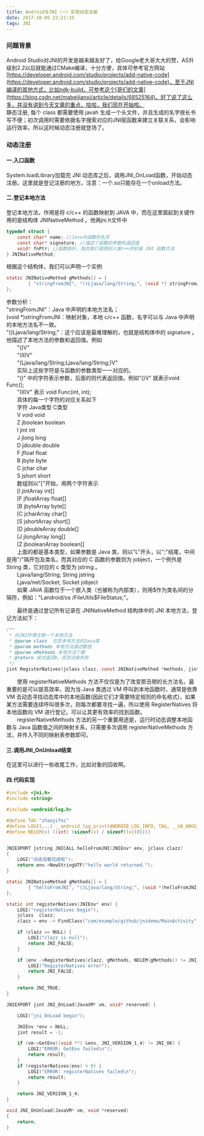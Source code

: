 ```yaml
---
title: Android与JNI（一）实现动态注册
date: 2017-10-05 22:21:15
tags: JNI
---
```



### 问题背景

Android Studio对JNI的开发是越来越友好了，给Google老大哥大大的赞，AS升级到2.2以后就能通过CMake编译，十分方便，具体可参考官方网站[https://developer.android.com/studio/projects/add-native-code](https://developer.android.com/studio/projects/add-native-code)，至于JNI编译的其他方式，比如ndk-build，可参考这个[哥们的文章](https://blog.csdn.net/mabeijianxi/article/details/68525164)。好了说了这么多，并没有讲到今天文章的重点，哈哈，我们现在开始啦。  
静态注册, 每个 class 都需要使用 javah 生成一个头文件，并且生成的名字很长书写不便；初次调用时需要依据名字搜索对应的JNI层函数来建立关联关系，会影响运行效率。所以这时候动态注册就登场了。

### 动态注册

#### 一.入口函数

System.loadLibrary加载完 JNI 动态库之后，调用JNI_OnLoad函数，开始动态注册。这里就是登记注册的地方。注意：一个.so只能存在一个onload方法。

#### 二.登记本地方法

登记本地方法，作用是将 c/c++ 的函数映射到 JAVA 中，而在这里面起到关键作用的是结构体 JNINativeMethod 。他再jni.h文件中

```C
typedef struct { 
    const char* name; //Java中函数的名字
    const char* signature; //描述了函数的参数和返回值
    void* fnPtr; //函数指针，指向我们调用别人家c++的封装 JNI 函数方法
} JNINativeMethod;
```

<!--more-->

根据这个结构体，我们可以声明一个实例

```C
static JNINativeMethod gMethods[] = {
        { "stringFromJNI", "()Ljava/lang/String;", (void *) stringFromJNI },
};
```

参数分析：  
"stringFromJNI"：Java 中声明的本地方法名；  
(void *)stringFromJNI：映射对象，本地 c/c++ 函数，名字可以与 Java 中声明的本地方法名不一致。  
"()Ljava/lang/String;"：这个应该是最难理解的，也就是结构体中的 signature 。他描述了本地方法的参数和返回值。例如  
　　"()V"  
　　"(II)V"  
　　"(Ljava/lang/String;Ljava/lang/String;)V"  
　　实际上这些字符是与函数的参数类型一一对应的。  
　　"()" 中的字符表示参数，后面的则代表返回值。例如"()V" 就表示void Func();  
　　"(II)V" 表示 void Func(int, int);  
　　具体的每一个字符的对应关系如下  
　　字符   Java类型     C类型  
　　V      void         void  
　　Z      jboolean     boolean  
　　I       jint         int  
　　J       jlong        long  
　　D      jdouble       double  
　　F      jfloat            float  
　　B      jbyte            byte  
　　C      jchar           char  
　　S      jshort          short  
　　数组则以"["开始，用两个字符表示  
　　[I     jintArray       int[]  
　　[F     jfloatArray     float[]  
　　[B     jbyteArray     byte[]  
　　[C    jcharArray      char[]  
　　[S    jshortArray      short[]  
　　[D    jdoubleArray    double[]  
　　[J     jlongArray      long[]  
　　[Z    jbooleanArray    boolean[]  
　　上面的都是基本类型，如果参数是 Java 类，则以"L"开头，以";"结尾，中间是用"/"隔开包及类名，而其对应的 C 函数的参数则为 jobject，一个例外是 String 类，它对应的 c 类型为 jstring 。  
　　Ljava/lang/String;     String     jstring  
　　Ljava/net/Socket;      Socket    jobject  
　　如果 JAVA 函数位于一个嵌入类（也被称为内部类），则用$作为类名间的分隔符，例如："Landroid/os /FileUtils$FileStatus;"。

　　最终是通过登记所有记录在 JNINativeMethod 结构体中的 JNI 本地方法，登记方法如下：  

```C
/**
 * 向JNI环境注册一个本地方法
 * @param clazz  包含本地方法的Java类
 * @param methods 本地方法描述数组
 * @param nMethods 本地方法个数
 * @return 成功返回0，否则注册失败
 */
jint RegisterNatives(jclass clazz, const JNINativeMethod *methods, jint nMethods);
```


&emsp;&emsp;使用 registerNativeMethods 方法不仅仅是为了改变那丑陋的长方法名，最重要的是可以提高效率，因为当 Java 类透过 VM 呼叫到本地函数时，通常是依靠 VM 去动态寻找动态库中的本地函数(因此它们才需要特定规则的命名格式)，如果某方法需要连续呼叫很多次，则每次都要寻找一遍，所以使用 RegisterNatives 将本地函数向 VM 进行登记，可以让其更有效率的找到函数。  
&emsp;&emsp;registerNativeMethods 方法的另一个重要用途是，运行时动态调整本地函数与 Java 函数值之间的映射关系，只需要多次调用 registerNativeMethods 方法，并传入不同的映射表参数即可。      

#### 三.调用JNI_OnUnload结束

在这里可以进行一些收尾工作，比如对象的回收啊。

#### 四.代码实现

```C
#include <jni.h>
#include <string>

#include <android/log.h>

#define TAG "zhaoyifei"
#define LOGI(...) __android_log_print(ANDROID_LOG_INFO, TAG, __VA_ARGS__)
#define NELEM(x) ((int) (sizeof(x) / sizeof((x)[0])))


JNIEXPORT jstring JNICALL helloFromJNI(JNIEnv* env, jclass clazz)
{
    LOGI("动态加载完成啦");
    return env->NewStringUTF("hello world returned.");
}

static JNINativeMethod gMethods[] = {
        { "helloFromJNI", "()Ljava/lang/String;", (void *)helloFromJNI },
};

static int registerNatives(JNIEnv* env) {
    LOGI("registerNatives begin");
    jclass  clazz;
    clazz = env -> FindClass("com/example/github/jnidemo/MainActivity");

    if (clazz == NULL) {
        LOGI("clazz is null");
        return JNI_FALSE;
    }

    if (env ->RegisterNatives(clazz, gMethods, NELEM(gMethods)) != JNI_OK) {
        LOGI("RegisterNatives error");
        return JNI_FALSE;
    }

    return JNI_TRUE;
}

JNIEXPORT jint JNI_OnLoad(JavaVM* vm, void* reserved) {

    LOGI("jni_OnLoad begin");

    JNIEnv *env = NULL;
    jint result = -1;

    if (vm->GetEnv((void **) &env, JNI_VERSION_1_4) != JNI_OK) {
        LOGI("ERROR: GetEnv failed\n");
        return result;
    }
    if (registerNatives(env) < 0) {
        LOGI("ERROR: registerNatives failed\n");
        return result;
    }

    return JNI_VERSION_1_4;
}

void JNI_OnUnload(JavaVM* vm, void *reserved)
{
    return;
}
```
 



